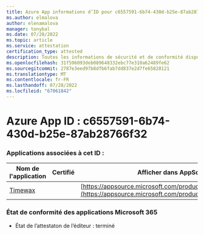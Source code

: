 ```yaml
---
title: Azure App informations d’ID pour c6557591-6b74-430d-b25e-87ab28766f32
ms.author: elmalova
author: elenamalova
manager: tonybal
ms.date: 07/28/2022
ms.topic: article
ms.service: attestation
certification_type: attested
description: Toutes les informations de sécurité et de conformité disponibles pour c6557591-6b74-430d-b25e-87ab28766f32.
ms.openlocfilehash: 31f596093deb089648332ebc77e310a62489fe62
ms.sourcegitcommit: 2787e3eed97b8dfb6fab7dd837e2d7fe65828121
ms.translationtype: MT
ms.contentlocale: fr-FR
ms.lasthandoff: 07/28/2022
ms.locfileid: "67061842"
---
```

# <a name="azure-app-id-c6557591-6b74-430d-b25e-87ab28766f32"></a>Azure App ID : c6557591-6b74-430d-b25e-87ab28766f32


### <a name="apps-associated-with-this-id"></a>Applications associées à cet ID :
| **Nom de l'application** | **Certifié** | **Afficher dans AppSource** |
|--------------|---------------|-----------------------|
| [Timewax](../forward/WA200004428.md) |  | [https://appsource.microsoft.com/product/office/WA200004428](https://appsource.microsoft.com/product/office/WA200004428) |

### <a name="microsoft-365-app-compliance-status"></a>État de conformité des applications Microsoft 365
- État de l’attestaton de l’éditeur : terminé
